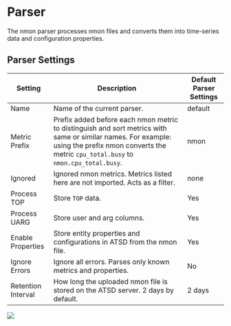 # Parser

The nmon parser processes nmon files and converts them into time-series data and configuration properties.

## Parser Settings

| Setting | Description | Default Parser Settings |
| --- | --- | --- |
|  Name  |  Name of the current parser.  |  default  |
|  Metric Prefix  |  Prefix added before each nmon metric to distinguish and sort metrics with same or similar names. For example: using the prefix nmon converts the metric `cpu_total.busy` to `nmon.cpu_total.busy`.  |  nmon  |
|  Ignored  | Ignored nmon metrics. Metrics listed here are not imported. Acts as a filter.  |  none  |
|  Process TOP  |  Store `TOP` data.  |  Yes  |
|  Process UARG  |  Store user and arg columns.  |  Yes  |
|  Enable Properties  |  Store entity properties and configurations in ATSD from the nmon file.  |  Yes  |
|  Ignore Errors  |  Ignore all errors. Parses only known metrics and properties.  |  No  |
|  Retention Interval  |  How long the uploaded nmon file is stored on the ATSD server. 2 days by default.  |  2 days  |

![](./resources/nmon-parser-default.png)
